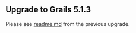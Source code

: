 
## Upgrade to Grails 5.1.3

Please see [readme.md](./grails4/readme.md) from the previous upgrade.
